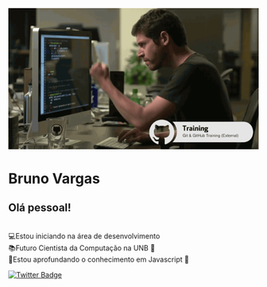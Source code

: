 <img width = "auto" src = "https://github.com/BrunoVarg/BrunoVarg/blob/master/funcionou.gif">

# Bruno Vargas

## Olá pessoal!

</br>:computer:Estou iniciando na área de desenvolvimento
</br>:books:Futuro Cientista da Computação na UNB :school:
</br>:open_file_folder:Estou aprofundando o conhecimento em Javascript :yellow_heart:

[![Twitter Badge](https://img.shields.io/twitter/follow/obrunovargas?style=social)](https://twitter.com/intent/follow?screen_name=obrunovargas)
